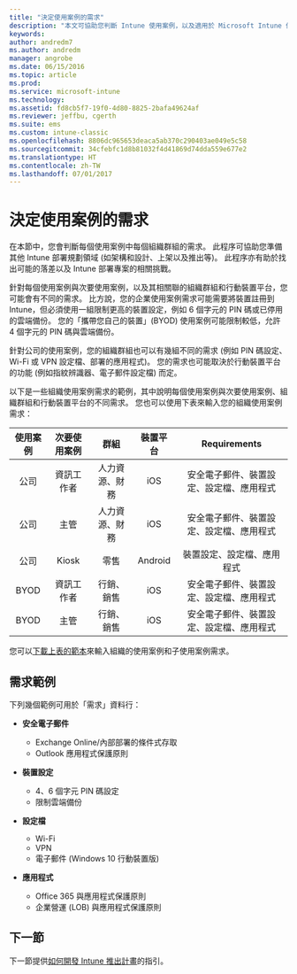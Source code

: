 ```yaml
---
title: "決定使用案例的需求"
description: "本文可協助您判斷 Intune 使用案例，以及適用於 Microsoft Intune 僅限雲端實作的次要使用案例需求。"
keywords: 
author: andredm7
ms.author: andredm
manager: angrobe
ms.date: 06/15/2016
ms.topic: article
ms.prod: 
ms.service: microsoft-intune
ms.technology: 
ms.assetid: fd8cb5f7-19f0-4d80-8825-2bafa49624af
ms.reviewer: jeffbu, cgerth
ms.suite: ems
ms.custom: intune-classic
ms.openlocfilehash: 8806dc965653deaca5ab370c290403ae049e5c58
ms.sourcegitcommit: 34cfebfc1d8b81032f4d41869d74dda559e677e2
ms.translationtype: HT
ms.contentlocale: zh-TW
ms.lasthandoff: 07/01/2017
---
```

# <a name="determine-use-case-scenario-requirements"></a>決定使用案例的需求

在本節中，您會判斷每個使用案例中每個組織群組的需求。 此程序可協助您準備其他 Intune 部署規劃領域 (如架構和設計、上架以及推出等)。 此程序亦有助於找出可能的落差以及 Intune 部署專案的相關挑戰。

針對每個使用案例與次要使用案例，以及其相關聯的組織群組和行動裝置平台，您可能會有不同的需求。 比方說，您的企業使用案例需求可能需要將裝置註冊到 Intune，但必須使用一組限制更高的裝置設定，例如 6 個字元的 PIN 碼或已停用的雲端備份。 您的「攜帶您自己的裝置」(BYOD) 使用案例可能限制較低，允許 4 個字元的 PIN 碼與雲端備份。

針對公司的使用案例，您的組織群組也可以有幾組不同的需求 (例如 PIN 碼設定、Wi-Fi 或 VPN 設定檔、部署的應用程式)。 您的需求也可能取決於行動裝置平台的功能 (例如指紋辨識器、電子郵件設定檔) 而定。

以下是一些組織使用案例需求的範例，其中說明每個使用案例與次要使用案例、組織群組和行動裝置平台的不同需求。 您也可以使用下表來輸入您的組織使用案例需求：

| **使用案例** | **次要使用案例** | **群組** | **裝置平台** | **Requirements** |
|:---:|:---:|:---:|:---:|:---:|
| 公司 | 資訊工作者 | 人力資源、財務 | iOS | 安全電子郵件、裝置設定、設定檔、應用程式 |                                                          
| 公司 | 主管 | 人力資源、財務 | iOS | 安全電子郵件、裝置設定、設定檔、應用程式 |                                                         
| 公司 | Kiosk | 零售 | Android | 裝置設定、設定檔、應用程式 |
| BYOD | 資訊工作者 | 行銷、銷售 | iOS | 安全電子郵件、裝置設定、設定檔、應用程式 |                                                         
| BYOD | 主管 | 行銷、銷售 | iOS | 安全電子郵件、裝置設定、設定檔、應用程式 |

您可以[下載上表的範本](https://gallery.technet.microsoft.com/Intune-deployment-planning-fae156c2?redir=0)來輸入組織的使用案例和子使用案例需求。


## <a name="examples-of-requirements"></a>需求範例

下列幾個範例可用於「需求」資料行：

- **安全電子郵件**
    - Exchange Online/內部部署的條件式存取
    - Outlook 應用程式保護原則

- **裝置設定**
    - 4、6 個字元 PIN 碼設定
    - 限制雲端備份

- **設定檔**
    - Wi-Fi
    - VPN
    - 電子郵件 (Windows 10 行動裝置版)

- **應用程式**
    - Office 365 與應用程式保護原則
    - 企業營運 (LOB) 與應用程式保護原則

## <a name="next-section"></a>下一節

下一節提供[如何開發 Intune 推出計畫](planning-guide-rollout-plan.md)的指引。
